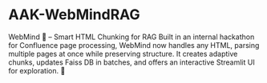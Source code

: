 # AAK-WebMindRAG
WebMind 🧠 – Smart HTML Chunking for RAG Built in an internal hackathon for Confluence page processing, WebMind now handles any HTML, parsing multiple pages at once while preserving structure. It creates adaptive chunks, updates Faiss DB in batches, and offers an interactive Streamlit UI for exploration. 🚀
